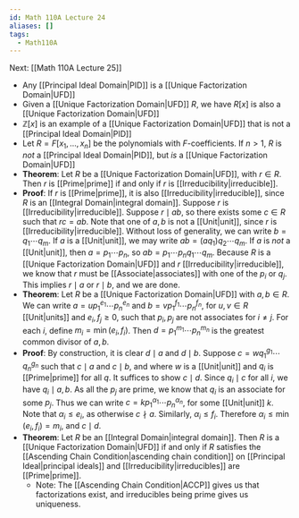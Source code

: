 ```yaml
---
id: Math 110A Lecture 24
aliases: []
tags:
  - Math110A
---
```


Next: [[Math 110A Lecture 25]]

- Any [[Principal Ideal Domain|PID]] is a [[Unique Factorization Domain|UFD]]
- Given a [[Unique Factorization Domain|UFD]] $R$, we have $R[x]$ is also a
  [[Unique Factorization Domain|UFD]]
- $\mathbb{Z}[x]$ is an example of a [[Unique Factorization Domain|UFD]] that is
  not a [[Principal Ideal Domain|PID]]
- Let $R = F[x_1,\dotsc,x_n]$ be the polynomials with $F$-coefficients. If
  $n > 1$, $R$ is _not_ a [[Principal Ideal Domain|PID]], but _is_ a
  [[Unique Factorization Domain|UFD]]
- **Theorem**: Let $R$ be a [[Unique Factorization Domain|UFD]], with $r\in R$.
  Then $r$ is [[Prime|prime]] if and only if $r$ is
  [[Irreducibility|irreducible]].
- **Proof**: If $r$ is [[Prime|prime]], it is also
  [[Irreducibility|irreducible]], since $R$ is an
  [[Integral Domain|integral domain]]. Suppose $r$ is
  [[Irreducibility|irreducible]]. Suppose $r\mid ab$, so there exists some
  $c\in R$ such that $rc = ab$. Note that one of $a, b$ is not a [[Unit|unit]],
  since $r$ is [[Irreducibility|irreducible]]. Without loss of generality, we
  can write $b = q_1 \dotsb q_m$. If $a$ is a [[Unit|unit]], we may write
  $ab = (aq_1)q_2 \dotsb q_m$. If $a$ is _not_ a [[Unit|unit]], then
  $a = p_1 \dotsb p_n$, so $ab = p_1 \dotsb p_n q_1 \dotsb q_m$. Because $R$ is
  a [[Unique Factorization Domain|UFD]] and $r$ [[Irreducibility|irreducible]],
  we know that $r$ must be [[Associate|associates]] with one of the $p_i$ or
  $q_j$. This implies $r\mid a$ or $r\mid b$, and we are done.
- **Theorem**: Let $R$ be a [[Unique Factorization Domain|UFD]] with
  $a, b\in R$. We can write $a = up_1^{e_1} \dotsb p_n^{e_n}$ and
  $b = vp_1^{f_1} \dotsb p_n^{f_n}$, for $u, v\in R$ [[Unit|units]] and
  $e_i, f_j\geq 0$, such that $p_i, p_j$ are not associates for $i\neq j$. For
  each $i$, define $m_i = \min(e_i, f_i)$. Then $d = p_1^{m_1}\dotsb p_n^{m_n}$
  is the greatest common divisor of $a, b$.
- **Proof**: By construction, it is clear $d\mid a$ and $d\mid b$. Suppose
  $c = w q_1^{g_1} \dotsb q_n^{g_n}$ such that $c\mid a$ and $c\mid b$, and
  where $w$ is a [[Unit|unit]] and $q_i$ is [[Prime|prime]] for all $q$. It
  suffices to show $c\mid d$. Since $q_i\mid c$ for all $i$, we have
  $q_i\mid a, b$. As all the $p_j$ are prime, we know that $q_i$ is an associate
  for some $p_j$. Thus we can write
  $c = k p_1^{\alpha_1} \dotsb p_n^{\alpha_n}$, for some [[Unit|unit]] $k$. Note
  that $\alpha_i\leq e_i$, as otherwise $c\nmid a$. Similarly,
  $\alpha_i\leq f_i$. Therefore $\alpha_i\leq \min(e_i, f_i) = m_i$, and
  $c\mid d$.
- **Theorem**: Let $R$ be an [[Integral Domain|integral domain]]. Then $R$ is a
  [[Unique Factorization Domain|UFD]] if and only if $R$ satisfies the
  [[Ascending Chain Condition|ascending chain condition]] on
  [[Principal Ideal|principal ideals]] and [[Irreducibility|irreducibles]] are
  [[Prime|prime]].
  - Note: The [[Ascending Chain Condition|ACCP]] gives us that factorizations
    exist, and irreducibles being prime gives us uniqueness.
